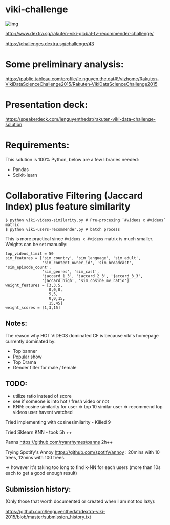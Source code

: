 viki-challenge
==============
![img](http://i.imgur.com/LWnqxzM.png)

http://www.dextra.sg/rakuten-viki-global-tv-recommender-challenge/

https://challenges.dextra.sg/challenge/43

# Some preliminary analysis:
https://public.tableau.com/profile/le.nguyen.the.dat#!/vizhome/Rakuten-VikiDataScienceChallenge2015/Rakuten-VikiDataScienceChallenge2015

# Presentation deck:
https://speakerdeck.com/lenguyenthedat/rakuten-viki-data-challenge-solution

# Requirements:
This solution is 100% Python, below are a few libraries needed:

- Pandas
- Scikit-learn

# Collaborative Filtering (Jaccard Index) plus feature similarity

    $ python viki-videos-similarity.py # Pre-procesing `#videos x #videos` matrix
    $ python viki-users-recommender.py # batch process

This is more practical since `#videos x #videos` matrix is much smaller.
Weights can be set manually:

    top_videos_limit = 50
    sim_features = ['sim_country', 'sim_language', 'sim_adult',
                    'sim_content_owner_id', 'sim_broadcast', 'sim_episode_count',
                    'sim_genres', 'sim_cast',
                    'jaccard_1_3', 'jaccard_2_3', 'jaccard_3_3',
                    'jaccard_high', 'sim_cosine_mv_ratio']
    weight_features = [3,3,5,
                       0,0,0,
                       5,5,
                       0,0,15,
                       15,45]
    weight_scores = [1,3,15]

Notes:
------
The reason why HOT VIDEOS dominated CF is because viki's homepage currently dominated by:
- Top banner
- Popular show
- Top Drama
- Gender filter for male / female

TODO:
-----
- utilize ratio instead of score
- see if someone is into hot / fresh video or not
- KNN: cosine similarity for user => top 10 similar user => recommend top videos user havent watched

Tried implementing with cosinesimilarity - Killed 9

Tried Sklearn KNN - took 5h ++

Panns https://github.com/ryanrhymes/panns 2h++

Trying Spotify's Annoy https://github.com/spotify/annoy : 20mins with 10 trees, 12mins with 100 trees.

-> however it's taking too long to find k-NN for each users (more than 10s each to get a good enough result)

Submission history:
-------------------
(Only those that worth documented or created when I am not too lazy):

https://github.com/lenguyenthedat/dextra-viki-2015/blob/master/submission_history.txt
